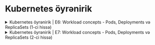 # Kubernetes öyrənirik

<details>
  <summary>Kubernetes öyrənirik | E6: Workload concepts - Pods, Deployments və ReplicaSets (1-ci hissə)
</summary>
  
  ### Mövzular
  1. Pod
  2. Replicaset
  3. Deployment

  [Yayım linki](https://www.youtube.com/live/9pp9qU4cN9M?si=bWkv8nsA3u3Y0Mhl)

  [Demo kontent](./E6-pod-replicaset-deployment-demo-part1)
</details>

<details>
  <summary>Kubernetes öyrənirik | E7: Workload concepts - Pods, Deployments və ReplicaSets (2-ci hissə)
</summary>
  
  ### Mövzular
  1. Container Lifecycle Hooks
  2. Pod Internals (Network, Volume, Process, User Namespaces)
  3. Pod Lifecycle
  4. Disruptions
  5. Pod Resource Management
  6. Pod QoS

  [Yayım linki](https://www.youtube.com/live/oN6AKjspWkE?si=rd0hONxIilYY2LEj)

  [Demo kontent](./E7-pod-replicaset-deployment-demo-part2)
</details>
